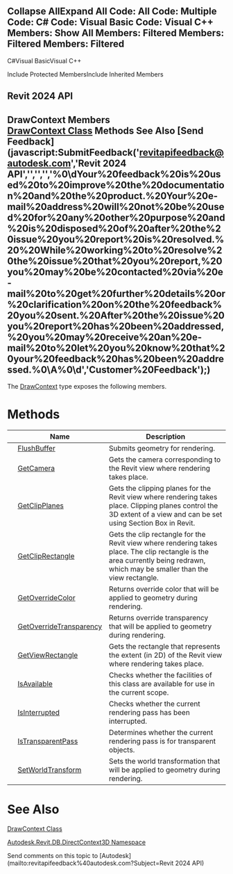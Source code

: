 ﻿

Collapse AllExpand All Code: All Code: Multiple Code: C# Code: Visual Basic Code: Visual C++  Members: Show All Members: Filtered Members: Filtered Members: Filtered   
---  
  
C#Visual BasicVisual C++

Include Protected MembersInclude Inherited Members

Revit 2024 API  
---  
DrawContext Members  
[DrawContext Class](b9244325-08c8-8bbd-a9f3-5d91d638d85d.md) Methods See Also [Send Feedback](javascript:SubmitFeedback\('revitapifeedback@autodesk.com','Revit 2024 API','','','','%0\\dYour%20feedback%20is%20used%20to%20improve%20the%20documentation%20and%20the%20product.%20Your%20e-mail%20address%20will%20not%20be%20used%20for%20any%20other%20purpose%20and%20is%20disposed%20of%20after%20the%20issue%20you%20report%20is%20resolved.%20%20While%20working%20to%20resolve%20the%20issue%20that%20you%20report,%20you%20may%20be%20contacted%20via%20e-mail%20to%20get%20further%20details%20or%20clarification%20on%20the%20feedback%20you%20sent.%20After%20the%20issue%20you%20report%20has%20been%20addressed,%20you%20may%20receive%20an%20e-mail%20to%20let%20you%20know%20that%20your%20feedback%20has%20been%20addressed.%0\\A%0\\d','Customer%20Feedback'\);)  
---  
  
The [DrawContext](b9244325-08c8-8bbd-a9f3-5d91d638d85d.md) type exposes the following members.

# Methods

|  | Name | Description |
| --- | --- | --- |
|  | [FlushBuffer](e216a4c0-6a88-cf2c-35fa-8f43019db61d.md) | Submits geometry for rendering. |
|  | [GetCamera](048d5376-17c1-8581-9e2a-376a0bc20215.md) | Gets the camera corresponding to the Revit view where rendering takes place. |
|  | [GetClipPlanes](be439140-6dd8-f08e-de56-484f576de94f.md) | Gets the clipping planes for the Revit view where rendering takes place. Clipping planes control the 3D extent of a view and can be set using Section Box in Revit. |
|  | [GetClipRectangle](3befe4ef-682b-f101-c6a6-e54aa15adf04.md) | Gets the clip rectangle for the Revit view where rendering takes place. The clip rectangle is the area currently being redrawn, which may be smaller than the view rectangle. |
|  | [GetOverrideColor](4e25065e-24ec-4378-6c17-79530d93881a.md) | Returns override color that will be applied to geometry during rendering. |
|  | [GetOverrideTransparency](bded077c-4190-fddb-ec44-558a55baec01.md) | Returns override transparency that will be applied to geometry during rendering. |
|  | [GetViewRectangle](7ea41cc8-bf1c-d9f0-5013-8e73ff0a0bbe.md) | Gets the rectangle that represents the extent (in 2D) of the Revit view where rendering takes place. |
|  | [IsAvailable](7282d58a-ba94-79d1-dff1-7782ecdacf84.md) | Checks whether the facilities of this class are available for use in the current scope. |
|  | [IsInterrupted](7e0eb9bd-9a96-a142-5503-1a266cbafb2a.md) | Checks whether the current rendering pass has been interrupted. |
|  | [IsTransparentPass](e7a6cb5b-d23b-9269-591d-6ca37790176d.md) | Determines whether the current rendering pass is for transparent objects. |
|  | [SetWorldTransform](4917c16f-5f9e-6172-7b5d-32d6174d6adf.md) | Sets the world transformation that will be applied to geometry during rendering. |
  
# See Also

[DrawContext Class](b9244325-08c8-8bbd-a9f3-5d91d638d85d.md)

[Autodesk.Revit.DB.DirectContext3D Namespace](f4ba10f0-55ea-5344-173b-688405391794.md)

Send comments on this topic to [Autodesk](mailto:revitapifeedback%40autodesk.com?Subject=Revit 2024 API)